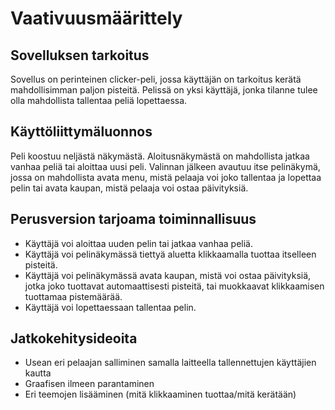 # Vaativuusmäärittely

## Sovelluksen tarkoitus
Sovellus on perinteinen clicker-peli, jossa käyttäjän on tarkoitus kerätä mahdollisimman paljon pisteitä. Pelissä on yksi käyttäjä, jonka 
tilanne tulee olla mahdollista tallentaa peliä lopettaessa.

## Käyttöliittymäluonnos
Peli koostuu neljästä näkymästä. Aloitusnäkymästä on mahdollista jatkaa vanhaa peliä tai aloittaa uusi peli. Valinnan jälkeen avautuu itse pelinäkymä,
jossa on mahdollista avata menu, mistä pelaaja voi joko tallentaa ja lopettaa pelin tai avata kaupan, mistä pelaaja voi ostaa päivityksiä.

## Perusversion tarjoama toiminnallisuus
- Käyttäjä voi aloittaa uuden pelin tai jatkaa vanhaa peliä. 
- Käyttäjä voi pelinäkymässä tiettyä aluetta klikkaamalla tuottaa itselleen pisteitä.
- Käyttäjä voi pelinäkymässä avata kaupan, mistä voi ostaa päivityksiä, jotka joko tuottavat automaattisesti pisteitä,
  tai muokkaavat klikkaamisen tuottamaa pistemäärää.
- Käyttäjä voi lopettaessaan tallentaa pelin.

## Jatkokehitysideoita

- Usean eri pelaajan salliminen samalla laitteella tallennettujen käyttäjien kautta
- Graafisen ilmeen parantaminen
- Eri teemojen lisääminen (mitä klikkaaminen tuottaa/mitä kerätään)
